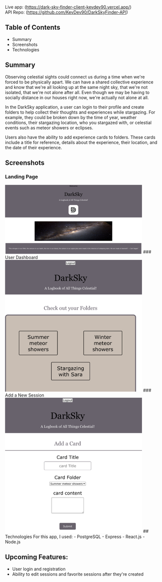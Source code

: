Live app: (https://dark-sky-finder-client-kevdev90.vercel.app/)
<br />
API Repo: (https://github.com/KevDev90/DarkSkyFinder-API)
## Table of Contents
- Summary
- Screenshots
- Technologies
## Summary
Observing celestial sights could connect us during a time when we're forced to be physically apart. We can have a shared collective experience and know that we're all looking up at the same night sky,
that we're not isolated, that we're not alone after all. Even though we may be having to socially distance in our houses right now, we're actually not alone at all.

In the DarkSky application, a user can login to their profile and create folders to help collect their thoughts and experiences while stargazing. For example, they could be broken down by
the time of year, weather conditions, their stargazing location, who you stargazed with, or celestial events such as meteor showers or eclipses.

Users also have the ability to add experience cards to folders. These cards include a title for reference, details about the experience, their location, and the date of their experience.

## Screenshots
### Landing Page 
<img src="./src/Images/landing.png" alt="darksky landing page" width="450" >
### User Dashboard
<img src="./src/Images/user-profile.png" alt="darksky user dashboard" width="450" >
### Add a New Session
<img src="./src/Images/add-card.png" alt="add card" width="450" >
## Technologies
For this app, I used:
- PostgreSQL
- Express
- React.js
- Node.js


## Upcoming Features:
- User login and registration
- Ability to edit sessions and favorite sessions after they're created
